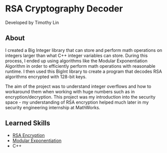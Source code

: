 # RSA Cryptography Decoder
Developed by Timothy Lin

## About

I created a Big Integer library that can store and perform math operations on integers larger than what C++ integer variables can store. During this process, I ended up using algorithms like the Modular Exponentiation Algorithm in order to efficiently perform math operations with reasonable runtime. I then used this BigInt library to create a program that decodes RSA algorithms encrypted with 128-bit keys. 

The aim of the project was to understand integer overflows and how to workaround them when working with huge numbers such as in encryption/decryption. This project was my introduction into the security space - my understanding of RSA encryption helped much later in my security engineering internship at MathWorks.


## Learned Skills
- [RSA Encryption](https://en.wikipedia.org/wiki/RSA_(cryptosystem))
- [Modular Exponentiation](https://en.wikipedia.org/wiki/Modular_exponentiation)
- C++
